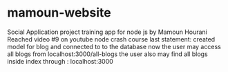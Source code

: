 # mamoun-website
Social Application project
training app for node js by Mamoun Hourani
Reached video #9 on youtube node crash course
last statement: 
created model for blog and connected to to the database
now the user may access all blogs from localhost:3000/all-blogs
the user also may find all blogs inside index through : localhost:3000